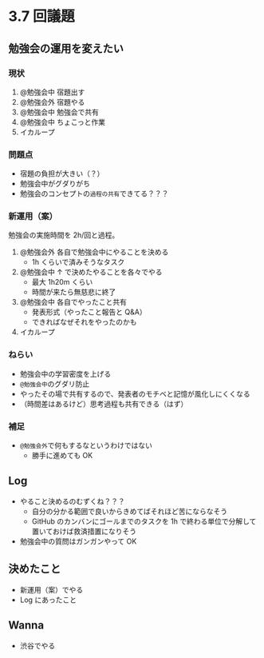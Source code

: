 # 3.7 回議題

## 勉強会の運用を変えたい

### 現状

1.  @勉強会中 宿題出す
1.  @勉強会外 宿題やる
1.  @勉強会中 勉強会で共有
1.  @勉強会中 ちょこっと作業
1.  イカループ

### 問題点

* 宿題の負担が大きい（？）
* 勉強会中がグダりがち
* 勉強会のコンセプトの`過程の共有`できてる？？？

### 新運用（案）

勉強会の実施時間を 2h/回と過程。

1.  @勉強会外 各自で勉強会中にやることを決める
    * 1h くらいで済みそうなタスク
1.  @勉強会中 ↑ で決めたやることを各々でやる
    * 最大 1h20m くらい
    * 時間が来たら無慈悲に終了
1.  @勉強会中 各自でやったこと共有
    * 発表形式（やったこと報告と Q&A）
    * できればなぜそれをやったのかも
1.  イカループ

### ねらい

* 勉強会中の学習密度を上げる
* `@勉強会中`のグダリ防止
* やったその場で共有するので、発表者のモチベと記憶が風化しにくくなる
* （時間差はあるけど）思考過程も共有できる（はず）

### 補足

* `@勉強会外`で何もするなというわけではない
  * 勝手に進めても OK

## Log

* やること決めるのむずくね？？？
  * 自分の分かる範囲で良いからきめてばそれほど苦にならなそう
  * GitHub のカンバンにゴールまでのタスクを 1h で終わる単位で分解して置いておけば救済措置になりそう
* 勉強会中の質問はガンガンやって OK

## 決めたこと

* 新運用（案）でやる
* Log にあったこと

## Wanna

* 渋谷でやる
